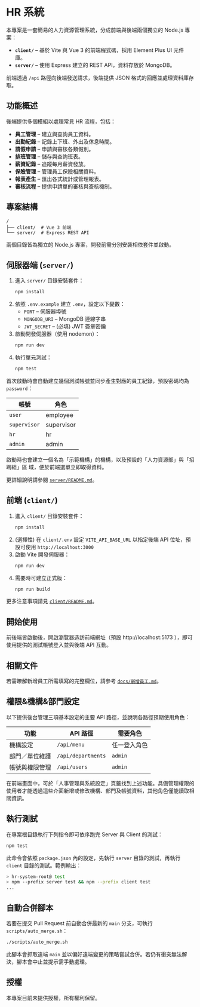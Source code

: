# HR 系統

本專案是一套簡易的人力資源管理系統，分成前端與後端兩個獨立的 Node.js 專案：

- **`client/`** – 基於 Vite 與 Vue 3 的前端程式碼，採用 Element Plus UI 元件庫。
- **`server/`** – 使用 Express 建立的 REST API，資料存放於 MongoDB。

前端透過 `/api` 路徑向後端發送請求，後端提供 JSON 格式的回應並處理資料庫存取。

## 功能概述

後端提供多個模組以處理常見 HR 流程，包括：

- **員工管理** – 建立與查詢員工資料。
- **出勤紀錄** – 記錄上下班、外出及休息時間。
- **請假申請** – 申請與審核各類假別。
- **排班管理** – 儲存與查詢班表。
- **薪資紀錄** – 追蹤每月薪資發放。
- **保險管理** – 管理員工保險相關資料。
- **報表產生** – 匯出各式統計或管理報表。
- **審核流程** – 提供申請單的審核與簽核機制。

## 專案結構

```
/
├── client/  # Vue 3 前端
└── server/  # Express REST API
```

兩個目錄皆為獨立的 Node.js 專案，開發前需分別安裝相依套件並啟動。

## 伺服器端 (`server/`)

1. 進入 `server/` 目錄安裝套件：
   ```bash
   npm install
   ```
2. 依照 `.env.example` 建立 `.env`，設定以下變數：
   - `PORT` – 伺服器埠號
   - `MONGODB_URI` – MongoDB 連線字串
   - `JWT_SECRET` – (必填) JWT 簽章密鑰
3. 啟動開發伺服器（使用 nodemon）：
   ```bash
   npm run dev
   ```
4. 執行單元測試：
   ```bash
   npm test
   ```

首次啟動時會自動建立幾個測試帳號並同步產生對應的員工紀錄，預設密碼均為 `password`：

| 帳號          | 角色         |
|---------------|-------------|
| `user`        | employee    |
| `supervisor`  | supervisor  |
| `hr`          | hr          |
| `admin`       | admin       |

啟動時也會建立一個名為「示範機構」的機構，以及預設的「人力資源部」與「招聘組」區
域，便於前端選單立即取得資料。

更詳細說明請參閱 [`server/README.md`](server/README.md)。

## 前端 (`client/`)

1. 進入 `client/` 目錄安裝套件：
   ```bash
   npm install
   ```
2. (選擇性) 在 `client/.env` 設定 `VITE_API_BASE_URL` 以指定後端 API 位址，預設可使用 `http://localhost:3000`
3. 啟動 Vite 開發伺服器：
   ```bash
   npm run dev
   ```
4. 需要時可建立正式版：
   ```bash
   npm run build
   ```

更多注意事項請見 [`client/README.md`](client/README.md)。

## 開始使用

前後端皆啟動後，開啟瀏覽器造訪前端網址（預設 http://localhost:5173 ），即可使用提供的測試帳號登入並與後端 API 互動。

## 相關文件

若需瞭解新增員工所需填寫的完整欄位，請參考 [`docs/新增員工.md`](docs/%E6%96%B0%E5%A2%9E%E5%93%A1%E5%B7%A5.md)。

## 權限&機構&部門設定

以下提供後台管理三項基本設定的主要 API 路徑，並說明各路徑預期使用角色：

| 功能               | API 路徑           | 需要角色          |
|--------------------|-------------------|-----------------|
| 機構設定           | `/api/menu`        | 任一登入角色 |
| 部門／單位維護     | `/api/departments` | `admin`       |
| 帳號與權限管理     | `/api/users`       | `admin`       |

在前端畫面中，可於「人事管理與系統設定」頁籤找到上述功能。具備管理權限的使用者才能透過這些介面新增或修改機構、部門及帳號資料，其他角色僅能讀取相關資訊。


## 執行測試

在專案根目錄執行下列指令即可依序跑完 Server 與 Client 的測試：

```bash
npm test
```

此命令會依照 `package.json` 內的設定，先執行 `server` 目錄的測試，再執行 `client` 目錄的測試。範例輸出：

```bash
> hr-system-root@ test
> npm --prefix server test && npm --prefix client test
...
```


## 自動合併腳本

若要在提交 Pull Request 前自動合併最新的 `main` 分支，可執行 `scripts/auto_merge.sh`：

```bash
./scripts/auto_merge.sh
```

此腳本會抓取遠端 `main` 並以偏好遠端變更的策略嘗試合併。若仍有衝突無法解決，腳本會中止並提示需手動處理。

## 授權

本專案目前未提供授權，所有權利保留。
